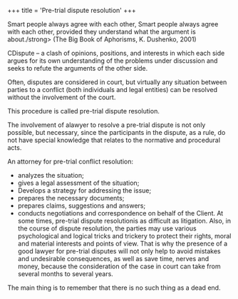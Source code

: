 +++
title = 'Pre-trial dispute resolution'
+++

Smart people always agree with each other, Smart people always agree with each other, provided they understand what the argument is about./strong>
(The Big Book of Aphorisms, K. Dushenko, 2001)
<!--more-->
СDispute – a clash of opinions, positions, and interests in which each side argues for its own understanding of the problems under discussion and seeks to refute the arguments of the other side.

Often, disputes are considered in court, but virtually any situation between parties to a conflict (both individuals and legal entities) can be resolved without the involvement of the court.

This procedure is called pre-trial dispute resolution.

The involvement of alawyer to resolve a pre-trial dispute is not only possible, but necessary, since the participants in the dispute, as a rule, do not have special knowledge that relates to the normative and procedural acts.

An attorney for pre-trial conflict resolution:
 - analyzes the situation;
 - gives a legal assessment of the situation;
 - Develops a strategy for addressing the issue;
 - prepares the necessary documents;
 - prepares claims, suggestions and answers;
-  conducts negotiations and correspondence on behalf of the Client.
At some times, pre-trial dispute resolutionis as difficult as litigation. Also, in the course of dispute resolution, the parties may use various psychological and logical tricks and trickery to protect their rights, moral and material interests and points of view. That is why the presence of a good lawyer for pre-trial disputes will not only help to avoid mistakes and undesirable consequences, as well as save time, nerves and money, because the consideration of the case in court can take from several months to several years.

The main thing is to remember that there is no such thing as a dead end.
